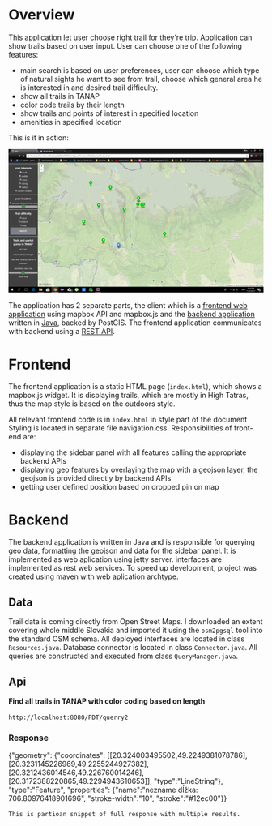 # Overview

This application let user choose right trail for they're trip. Application can show trails based on user input. 
User can choose one of the following features:
- main search is based on user preferences, user can choose which type of natural sights he want to see from trail, choose which general area he is interested in and desired trail difficulty.
- show all trails in TANAP
- color code trails by their length
- show trails and points of interest in specified location
- amenities in specified location

This is it in action:

![Screenshot](Screenshot.png)

The application has 2 separate parts, the client which is a [frontend web application](#frontend) using mapbox API and mapbox.js and the [backend application](#backend) written in [Java](http://www.oracle.com/technetwork/java/javase/downloads/jdk8-downloads-2133151.html), backed by PostGIS. The frontend application communicates with backend using a [REST API](#api).

# Frontend

The frontend application is a static HTML page (`index.html`), which shows a mapbox.js widget. It is displaying trails, which are mostly in High Tatras, thus the map style is based on the outdoors style. 

All relevant frontend code is in `index.html` in style part of the document Styling is located in separate file navigation.css. Responsibilities of front-end are:
- displaying the sidebar panel with all features calling the appropriate backend APIs
- displaying geo features by overlaying the map with a geojson layer, the geojson is provided directly by backend APIs
- getting user defined position based on dropped pin on map

# Backend

The backend application is written in Java and is responsible for querying geo data, formatting the geojson and data for the sidebar panel.
It is implemented as web aplication using jetty server. interfaces are implemented as rest web services. To speed up development, project was created using maven with web aplication archtype.

## Data

Trail data is coming directly from Open Street Maps. I downloaded an extent covering whole middle Slovakia and imported it using the `osm2pgsql` tool into the standard OSM schema. All deployed interfaces are located in class `Resources.java`. Database connector is located in class `Connector.java`. All queries are constructed and executed from class `QueryManager.java`. 


## Api

**Find all trails in TANAP with color coding based on length**

`http://localhost:8080/PDT/querry2`

### Response

{"geometry":
{"coordinates":
[[20.324003495502,49.2249381078786],
[20.3231145226969,49.2255244927382],
[20.3212436014546,49.226760014246],
[20.3172388220865,49.2294943610653]],
"type":"LineString"},
"type":"Feature",
"properties":
{"name":"neznáme dĺžka: 706.80976418901696",
"stroke-width":"10",
"stroke":"#12ec00"}}

```
This is partioan snippet of full response with multiple results.
